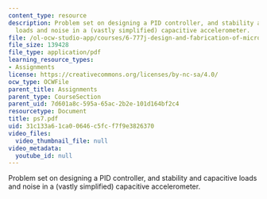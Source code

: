 ```yaml
---
content_type: resource
description: Problem set on designing a PID controller, and stability and capacitive
  loads and noise in a (vastly simplified) capacitive accelerometer.
file: /ol-ocw-studio-app/courses/6-777j-design-and-fabrication-of-microelectromechanical-devices-spring-2007/31c133a61ca00646c5fcf7f9e3826370_ps7.pdf
file_size: 139428
file_type: application/pdf
learning_resource_types:
- Assignments
license: https://creativecommons.org/licenses/by-nc-sa/4.0/
ocw_type: OCWFile
parent_title: Assignments
parent_type: CourseSection
parent_uid: 7d601a8c-595a-65ac-2b2e-101d164bf2c4
resourcetype: Document
title: ps7.pdf
uid: 31c133a6-1ca0-0646-c5fc-f7f9e3826370
video_files:
  video_thumbnail_file: null
video_metadata:
  youtube_id: null
---
```

Problem set on designing a PID controller, and stability and capacitive loads and noise in a (vastly simplified) capacitive accelerometer.